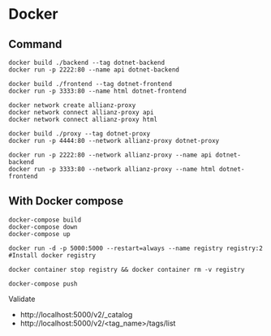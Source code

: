 # Docker

## Command
```shell
docker build ./backend --tag dotnet-backend
docker run -p 2222:80 --name api dotnet-backend

docker build ./frontend --tag dotnet-frontend
docker run -p 3333:80 --name html dotnet-frontend

docker network create allianz-proxy
docker network connect allianz-proxy api
docker network connect allianz-proxy html

docker build ./proxy --tag dotnet-proxy
docker run -p 4444:80 --network allianz-proxy dotnet-proxy

docker run -p 2222:80 --network allianz-proxy --name api dotnet-backend
docker run -p 3333:80 --network allianz-proxy --name html dotnet-frontend
```


## With Docker compose
```shell
docker-compose build
docker-compose down
docker-compose up

docker run -d -p 5000:5000 --restart=always --name registry registry:2
#Install docker registry

docker container stop registry && docker container rm -v registry

docker-compose push
```
Validate 
- http://localhost:5000/v2/_catalog
- http://localhost:5000/v2/<tag_name>/tags/list



